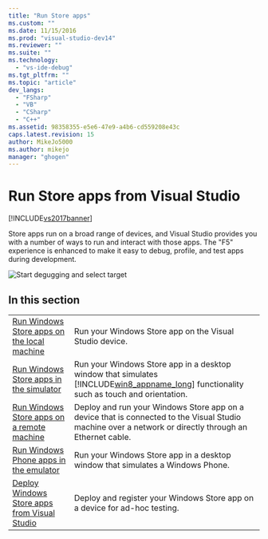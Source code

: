 ```yaml
---
title: "Run Store apps"
ms.custom: ""
ms.date: 11/15/2016
ms.prod: "visual-studio-dev14"
ms.reviewer: ""
ms.suite: ""
ms.technology:
  - "vs-ide-debug"
ms.tgt_pltfrm: ""
ms.topic: "article"
dev_langs:
  - "FSharp"
  - "VB"
  - "CSharp"
  - "C++"
ms.assetid: 98358355-e5e6-47e9-a4b6-cd559208e43c
caps.latest.revision: 15
author: MikeJo5000
ms.author: mikejo
manager: "ghogen"
---
```

# Run Store apps from Visual Studio
[!INCLUDE[vs2017banner](../includes/vs2017banner.md)]

Store apps run on a broad range of devices, and Visual Studio provides you with a number of ways to run and interact with those apps. The "F5" experience is enhanced to make it easy to debug, profile, and test apps during development.

 ![Start degugging and select target](../debugger/media/vsrun-dropdownlist.png "VSRUN_DropDownList")

## In this section

|||
|-|-|
|[Run Windows Store apps on the local machine](../debugger/run-windows-store-apps-on-the-local-machine.md)|Run your Windows Store app on the Visual Studio device.|
|[Run Windows Store apps in the simulator](../debugger/run-windows-store-apps-in-the-simulator.md)|Run your Windows Store app in a desktop window that simulates [!INCLUDE[win8_appname_long](../includes/win8-appname-long-md.md)] functionality such as touch and orientation.|
|[Run Windows Store apps on a remote machine](../debugger/run-windows-store-apps-on-a-remote-machine.md)|Deploy and run your Windows Store app on a device that is connected to the Visual Studio machine over a network or directly through an Ethernet cable.|
|[Run Windows Phone apps in the emulator](../debugger/run-windows-phone-apps-in-the-emulator.md)|Run your Windows Store app in a desktop window that simulates a Windows Phone.|
|[Deploy Windows Store apps from Visual Studio](../debugger/deploy-windows-store-apps-from-visual-studio.md)|Deploy and register your Windows Store app on a device for ad-hoc testing.|
